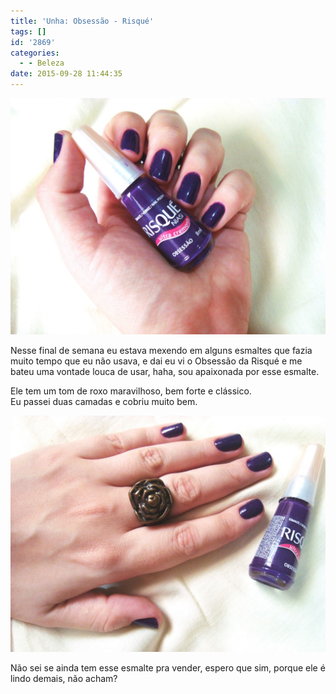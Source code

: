 ```yaml
---
title: 'Unha: Obsessão - Risqué'
tags: []
id: '2869'
categories:
  - - Beleza
date: 2015-09-28 11:44:35
---
```


[![esmalte roxo obsessão risqué](/wp-content/uploads/2015/09/esmalte-obsessão-risqué-1024x768.jpg)](/wp-content/uploads/2015/09/esmalte-obsessão-risqué.jpg)

Nesse final de semana eu estava mexendo em alguns esmaltes que fazia muito tempo que eu não usava, e dai eu vi o Obsessão da Risqué e me bateu uma vontade louca de usar, haha, sou apaixonada por esse esmalte.

Ele tem um tom de roxo maravilhoso, bem forte e clássico.  
Eu passei duas camadas e cobriu muito bem.

[![esmalte-risqué-obsessão-roxo](/wp-content/uploads/2015/09/obsessão-risqué-1024x768.jpg)](/wp-content/uploads/2015/09/obsessão-risqué.jpg)

Não sei se ainda tem esse esmalte pra vender, espero que sim, porque ele é lindo demais, não acham?
